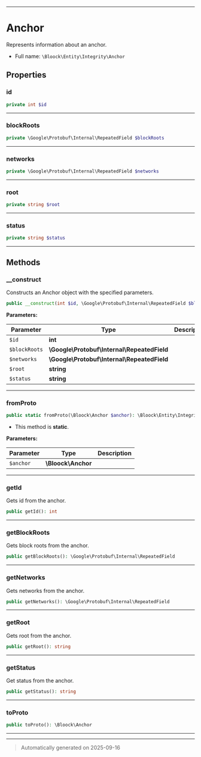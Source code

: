 ***

# Anchor

Represents information about an anchor.



* Full name: `\Bloock\Entity\Integrity\Anchor`



## Properties


### id



```php
private int $id
```






***

### blockRoots



```php
private \Google\Protobuf\Internal\RepeatedField $blockRoots
```






***

### networks



```php
private \Google\Protobuf\Internal\RepeatedField $networks
```






***

### root



```php
private string $root
```






***

### status



```php
private string $status
```






***

## Methods


### __construct

Constructs an Anchor object with the specified parameters.

```php
public __construct(int $id, \Google\Protobuf\Internal\RepeatedField $blockRoots, \Google\Protobuf\Internal\RepeatedField $networks, string $root, string $status): mixed
```








**Parameters:**

| Parameter | Type | Description |
|-----------|------|-------------|
| `$id` | **int** |  |
| `$blockRoots` | **\Google\Protobuf\Internal\RepeatedField** |  |
| `$networks` | **\Google\Protobuf\Internal\RepeatedField** |  |
| `$root` | **string** |  |
| `$status` | **string** |  |





***

### fromProto



```php
public static fromProto(\Bloock\Anchor $anchor): \Bloock\Entity\Integrity\Anchor
```



* This method is **static**.




**Parameters:**

| Parameter | Type | Description |
|-----------|------|-------------|
| `$anchor` | **\Bloock\Anchor** |  |





***

### getId

Gets id from the anchor.

```php
public getId(): int
```












***

### getBlockRoots

Gets block roots from the anchor.

```php
public getBlockRoots(): \Google\Protobuf\Internal\RepeatedField
```












***

### getNetworks

Gets networks from the anchor.

```php
public getNetworks(): \Google\Protobuf\Internal\RepeatedField
```












***

### getRoot

Gets root from the anchor.

```php
public getRoot(): string
```












***

### getStatus

Get status from the anchor.

```php
public getStatus(): string
```












***

### toProto



```php
public toProto(): \Bloock\Anchor
```












***


***
> Automatically generated on 2025-09-16
